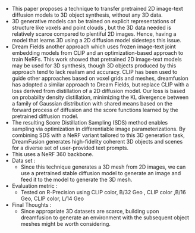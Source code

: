 - This paper proposes a technique to transfer pretrained 2D image-text diffusion models to 3D object synthesis, without any 3D data.
- 3D generative models can be trained on explicit representations of structure like voxels and point clouds , but the 3D data needed is relatively scarce compared to plentiful 2D images. Hence, having a model that learns 3D using a 2D diffusion model sidesteps this issue.
- Dream Fields another approach which uses frozen image-text joint embedding models from CLIP and an optimization-based approach to train NeRFs. This work showed that pretrained 2D image-text models may be used for 3D synthesis, though 3D objects produced by this approach tend to lack realism and accuracy. CLIP has been used to guide other approaches based on voxel grids and meshes, dreamfusion has adopted a similar approach to Dream Fields, but replace CLIP with a loss derived from distillation of a 2D diffusion model. Our loss is based on probabilty density distillation, minimizing the KL divergence between a family of Gaussian distribution with shared means based on the forward process of diffusion and the score functions learned by the pretrained diffusion model.
- The resulting Score Distillation Sampling (SDS) method enables sampling via optimization in differentiable image parameterizations. By combining SDS with a NeRF variant tailored to this 3D generation task, DreamFusion generates high-fidelity coherent 3D objects and scenes for a diverse set of user-provided text prompts.
- This uses a NeRF 360 backbone.
- Data set : 
	-  Since this technique generates a 3D mesh from 2D images, we can use a pretrained stable diffusion model to generate an image and feed it to the model to generate the 3D mesh.
- Evaluation metric :
	- Tested on R-Precision using CLIP color, B/32 Geo , CLIP color ,B/16 Geo, CLIP color, L/14  Geo
- Final Thoughts : 
	- Since appropriate 3D datasets are scarce, building upon dreamfusion to generate an environment with the subsequent object meshes might be worth considering.
